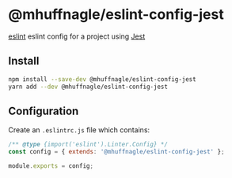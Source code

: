 # @mhuffnagle/eslint-config-jest

[eslint](https://eslint.org/) eslint config for a project using [Jest](https://jestjs.io/)

## Install

```sh
npm install --save-dev @mhuffnagle/eslint-config-jest
yarn add --dev @mhuffnagle/eslint-config-jest
```

## Configuration

Create an `.eslintrc.js` file which contains:

```js
/** @type {import('eslint').Linter.Config} */
const config = { extends: '@mhuffnagle/eslint-config-jest' };

module.exports = config;
```

